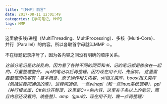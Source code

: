 ```yaml
---
title: "[MMP] 前言"
date: 2017-08-11 12:01:49
categories: [学习笔记, MMP]  
tags: MMP
---
```

这里放多线/进程（MultiThreading、MultiProcessing）、多核（Multi-Core）、并行（Parallel）的内容。<!--more-->所以各取首字母就叫MMP ☺。  

不在标题记录序号了，因为各内容之间没有明确的顺序关系。  

_这部分笔记是比较乱的，因为看了各种不同的网页和书，记的笔记都是掺杂在一起的，尽量整理整齐。_
_ppl的笔记以后再整理，因为现在用不到，先留坑。_
_这里需要整理的内容有：基本概念、原子操作相关内容、stl相关类库、boost相关类库（包括进程间通信的库）、进程间通信、一些winapi（和一些linux系统调用）、ppl（并行模式库，C#的分开整理，这里是C++的内容，这里有千条以上的笔记，而且内容还没看完，晚些整）、amp（gpu的，现在用不到，晚一点再整理）_